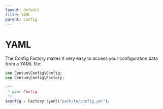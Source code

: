```yaml
---
layout: default
title: YAML
parent: Config
---
```




# YAML

The Config Factory makes it very easy to access your configuration data from a YAML file:

```php
use Centum\Config\Config;
use Centum\Config\Factory;

/**
 * @var Config
 */
$config = Factory::yaml("path/to/config.yml");
```
